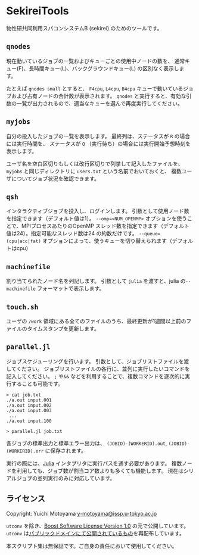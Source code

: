 # SekireiTools

物性研共同利用スパコンシステムB (sekirei) のためのツールです。

## `qnodes`
現在動いているジョブの一覧およびキューごとの使用中ノードの数を、
通常キュー(F)、長時間キュー(L)、バックグラウンドキュー(L) の区別なく表示します。

たとえば `qnodes small` とすると、 `F4cpu`, `L4cpu`, `B4cpu` キューで動いているジョブおよび占有ノードの合計数が表示されます。
`qnodes` と実行すると、有効な引数の一覧が出力されるので、適当なキューを選んで再度実行してください。

## `myjobs`
自分の投入したジョブの一覧を表示します。
最終列は、ステータスが `R` の場合には実行時間を、
ステータスが `Q` （実行待ち）の場合には実行開始予想時刻を表示します。

ユーザ名を空白区切りもしくは改行区切りで列挙して記入したファイルを、
`myjobs` と同じディレクトリに `users.txt` という名前でおいておくと、
複数ユーザについてジョブ状況を確認できます。

## `qsh`
インタラクティブジョブを投入し、ログインします。
引数として使用ノード数を指定できます（デフォルト値は1）。
`--omp=<NUM_OPENMP>` オプションを使うことで、MPIプロセスあたりのOpenMP スレッド数を指定できます（デフォルト値は24）。指定可能なスレッド数は24 の約数だけです。
`--queue=(cpu|acc|fat)` オプションによって、使うキューを切り替えられます（デフォルトはcpu）

## `machinefile`
割り当てられたノード名を列記します。
引数として `julia` を渡すと、julia の`--machinefile` フォーマットで表示します。

## `touch.sh`
ユーザの `/work` 領域にある全てのファイルのうち、最終更新が1週間以上前のファイルのタイムスタンプを更新します。

## `parallel.jl`
ジョブスケジューリングを行います。
引数として、ジョブリストファイルを渡してください。
ジョブリストファイルの各行に、並列に実行したいコマンドを記入してください。
`;` や`&&` などを利用することで、複数コマンドを逐次的に実行することも可能です。

```
> cat job.txt
./a.out input.001
./a.out input.002
./a.out input.003
 ...
./a.out input.100

> parallel.jl job.txt
```

各ジョブの標準出力と標準エラー出力は、 `(JOBID)-(WORKERID).out`, `(JOBID)-(WORKERID).err` に保存されます。

実行の際には、[Julia](http://julialang.org) インタプリタに実行パスを通す必要があります。
複数ノードを利用しても、ジョブ数が割当コア数よりも多くても機能します。
現在はシリアルジョブの並列実行のみに対応しています。

## ライセンス
Copyright: Yuichi Motoyama y-motoyama@issp.u-tokyo.ac.jp

`utconv` を除き、[Boost Software License Version 1.0](http://www.boost.org/LICENSE_1_0.txt) の元で公開しています。
`utconv` は[パブリックドメインにて公開されているもの](https://github.com/ShellShoccar-jpn/misc-tools)を再配布しています。

本スクリプト集は無保証です。ご自身の責任において使用してください。
